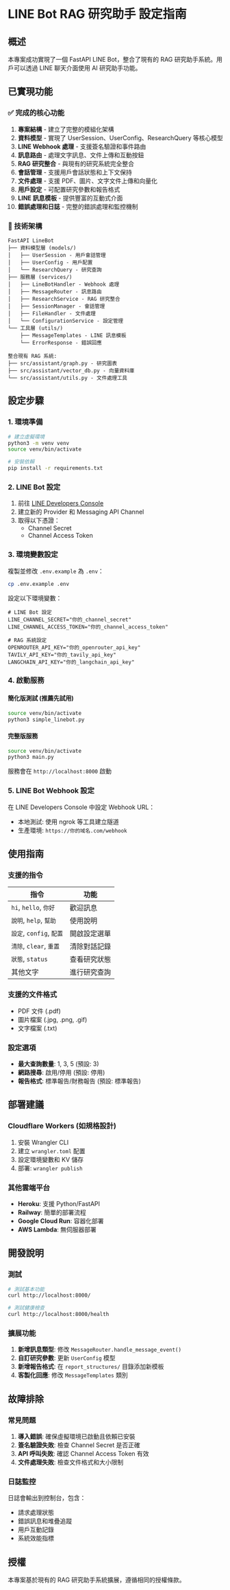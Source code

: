 # LINE Bot RAG 研究助手 設定指南

## 概述

本專案成功實現了一個 FastAPI LINE Bot，整合了現有的 RAG 研究助手系統。用戶可以透過 LINE 聊天介面使用 AI 研究助手功能。

## 已實現功能

### ✅ 完成的核心功能

1. **專案結構** - 建立了完整的模組化架構
2. **資料模型** - 實現了 UserSession、UserConfig、ResearchQuery 等核心模型
3. **LINE Webhook 處理** - 支援簽名驗證和事件路由
4. **訊息路由** - 處理文字訊息、文件上傳和互動按鈕
5. **RAG 研究整合** - 與現有的研究系統完全整合
6. **會話管理** - 支援用戶會話狀態和上下文保持
7. **文件處理** - 支援 PDF、圖片、文字文件上傳和向量化
8. **用戶設定** - 可配置研究參數和報告格式
9. **LINE 訊息模板** - 提供豐富的互動式介面
10. **錯誤處理和日誌** - 完整的錯誤處理和監控機制

### 🔧 技術架構

```
FastAPI LineBot
├── 資料模型層 (models/)
│   ├── UserSession - 用戶會話管理
│   ├── UserConfig - 用戶配置
│   └── ResearchQuery - 研究查詢
├── 服務層 (services/)
│   ├── LineBotHandler - Webhook 處理
│   ├── MessageRouter - 訊息路由
│   ├── ResearchService - RAG 研究整合
│   ├── SessionManager - 會話管理
│   ├── FileHandler - 文件處理
│   └── ConfigurationService - 設定管理
└── 工具層 (utils/)
    ├── MessageTemplates - LINE 訊息模板
    └── ErrorResponse - 錯誤回應

整合現有 RAG 系統:
├── src/assistant/graph.py - 研究圖表
├── src/assistant/vector_db.py - 向量資料庫
└── src/assistant/utils.py - 文件處理工具
```

## 設定步驟

### 1. 環境準備

```bash
# 建立虛擬環境
python3 -m venv venv
source venv/bin/activate

# 安裝依賴
pip install -r requirements.txt
```

### 2. LINE Bot 設定

1. 前往 [LINE Developers Console](https://developers.line.biz/)
2. 建立新的 Provider 和 Messaging API Channel
3. 取得以下憑證：
   - Channel Secret
   - Channel Access Token

### 3. 環境變數設定

複製並修改 `.env.example` 為 `.env`：

```bash
cp .env.example .env
```

設定以下環境變數：

```env
# LINE Bot 設定
LINE_CHANNEL_SECRET="你的_channel_secret"
LINE_CHANNEL_ACCESS_TOKEN="你的_channel_access_token"

# RAG 系統設定
OPENROUTER_API_KEY="你的_openrouter_api_key"
TAVILY_API_KEY="你的_tavily_api_key"
LANGCHAIN_API_KEY="你的_langchain_api_key"
```

### 4. 啟動服務

#### 簡化版測試 (推薦先試用)

```bash
source venv/bin/activate
python3 simple_linebot.py
```

#### 完整版服務

```bash
source venv/bin/activate
python3 main.py
```

服務會在 `http://localhost:8000` 啟動

### 5. LINE Bot Webhook 設定

在 LINE Developers Console 中設定 Webhook URL：
- 本地測試: 使用 ngrok 等工具建立隧道
- 生產環境: `https://你的域名.com/webhook`

## 使用指南

### 支援的指令

| 指令 | 功能 |
|------|------|
| `hi`, `hello`, `你好` | 歡迎訊息 |
| `說明`, `help`, `幫助` | 使用說明 |
| `設定`, `config`, `配置` | 開啟設定選單 |
| `清除`, `clear`, `重置` | 清除對話記錄 |
| `狀態`, `status` | 查看研究狀態 |
| 其他文字 | 進行研究查詢 |

### 支援的文件格式

- PDF 文件 (.pdf)
- 圖片檔案 (.jpg, .png, .gif)
- 文字檔案 (.txt)

### 設定選項

- **最大查詢數量**: 1, 3, 5 (預設: 3)
- **網路搜尋**: 啟用/停用 (預設: 停用)
- **報告格式**: 標準報告/財務報告 (預設: 標準報告)

## 部署建議

### Cloudflare Workers (如規格設計)

1. 安裝 Wrangler CLI
2. 建立 `wrangler.toml` 配置
3. 設定環境變數和 KV 儲存
4. 部署: `wrangler publish`

### 其他雲端平台

- **Heroku**: 支援 Python/FastAPI
- **Railway**: 簡單的部署流程
- **Google Cloud Run**: 容器化部署
- **AWS Lambda**: 無伺服器部署

## 開發說明

### 測試

```bash
# 測試基本功能
curl http://localhost:8000/

# 測試健康檢查
curl http://localhost:8000/health
```

### 擴展功能

1. **新增訊息類型**: 修改 `MessageRouter.handle_message_event()`
2. **自訂研究參數**: 更新 `UserConfig` 模型
3. **新增報告格式**: 在 `report_structures/` 目錄添加新模板
4. **客製化回應**: 修改 `MessageTemplates` 類別

## 故障排除

### 常見問題

1. **導入錯誤**: 確保虛擬環境已啟動且依賴已安裝
2. **簽名驗證失敗**: 檢查 Channel Secret 是否正確
3. **API 呼叫失敗**: 確認 Channel Access Token 有效
4. **文件處理失敗**: 檢查文件格式和大小限制

### 日誌監控

日誌會輸出到控制台，包含：
- 請求處理狀態
- 錯誤訊息和堆疊追蹤
- 用戶互動記錄
- 系統效能指標

## 授權

本專案基於現有的 RAG 研究助手系統擴展，遵循相同的授權條款。
